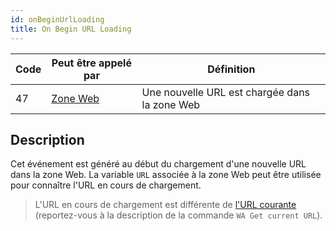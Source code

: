 ```yaml
---
id: onBeginUrlLoading
title: On Begin URL Loading
---
```


| Code | Peut être appelé par                        | Définition                                    |
| ---- | ------------------------------------------- | --------------------------------------------- |
| 47   | [Zone Web](FormObjects/webArea_overview.md) | Une nouvelle URL est chargée dans la zone Web |

## Description

Cet événement est généré au début du chargement d'une nouvelle URL dans la zone Web. La variable `URL` associée à la zone Web peut être utilisée pour connaître l'URL en cours de chargement.

> L'URL en cours de chargement est différente de [l'URL courante](FormObjects/properties_WebArea.md#url-variable-and-wa-open-url-command) (reportez-vous à la description de la commande `WA Get current URL`).